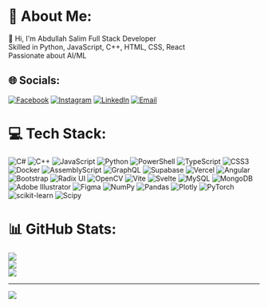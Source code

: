 # 💫 About Me:
👋 Hi, I'm Abdullah Salim Full Stack Developer  <br> Skilled in Python, JavaScript, C++, HTML, CSS, React  <br> Passionate about AI/ML


## 🌐 Socials:
[![Facebook](https://img.shields.io/badge/Facebook-00FFFF?style=for-the-badge&logo=Facebook&logoColor=black)](https://facebook.com/AbdullahSalim)
[![Instagram](https://img.shields.io/badge/Instagram-00FFFF?style=for-the-badge&logo=Instagram&logoColor=black)](https://instagram.com/aabdullah_salim)
[![LinkedIn](https://img.shields.io/badge/LinkedIn-00FFFF?style=for-the-badge&logo=linkedin&logoColor=black)](https://www.linkedin.com/in/abdullah-salim-9b223331b/)
[![Email](https://img.shields.io/badge/Email-00FFFF?style=for-the-badge&logo=gmail&logoColor=black)](mailto:aabdullahsalimm24@gmail.com)
 

# 💻 Tech Stack:
![C#](https://img.shields.io/badge/c%23-90EE90.svg?style=for-the-badge&logo=csharp&logoColor=black)
![C++](https://img.shields.io/badge/c++-90EE90.svg?style=for-the-badge&logo=c%2B%2B&logoColor=black)
![JavaScript](https://img.shields.io/badge/javascript-90EE90.svg?style=for-the-badge&logo=javascript&logoColor=black)
![Python](https://img.shields.io/badge/python-90EE90.svg?style=for-the-badge&logo=python&logoColor=black)
![PowerShell](https://img.shields.io/badge/PowerShell-90EE90.svg?style=for-the-badge&logo=powershell&logoColor=black)
![TypeScript](https://img.shields.io/badge/typescript-90EE90.svg?style=for-the-badge&logo=typescript&logoColor=black)
![CSS3](https://img.shields.io/badge/css3-90EE90.svg?style=for-the-badge&logo=css3&logoColor=black)
![Docker](https://img.shields.io/badge/docker-90EE90.svg?style=for-the-badge&logo=docker&logoColor=black)
![AssemblyScript](https://img.shields.io/badge/assembly%20script-90EE90.svg?style=for-the-badge&logo=assemblyscript&logoColor=black)
![GraphQL](https://img.shields.io/badge/-GraphQL-90EE90.svg?style=for-the-badge&logo=graphql&logoColor=black)
![Supabase](https://img.shields.io/badge/Supabase-90EE90.svg?style=for-the-badge&logo=supabase&logoColor=black)
![Vercel](https://img.shields.io/badge/vercel-90EE90.svg?style=for-the-badge&logo=vercel&logoColor=black)
![Angular](https://img.shields.io/badge/angular-90EE90.svg?style=for-the-badge&logo=angular&logoColor=black)
![Bootstrap](https://img.shields.io/badge/bootstrap-90EE90.svg?style=for-the-badge&logo=bootstrap&logoColor=black)
![Radix UI](https://img.shields.io/badge/radix%20ui-90EE90.svg?style=for-the-badge&logo=radix-ui&logoColor=black)
![OpenCV](https://img.shields.io/badge/opencv-90EE90.svg?style=for-the-badge&logo=opencv&logoColor=black)
![Vite](https://img.shields.io/badge/vite-90EE90.svg?style=for-the-badge&logo=vite&logoColor=black)
![Svelte](https://img.shields.io/badge/svelte-90EE90.svg?style=for-the-badge&logo=svelte&logoColor=black)
![MySQL](https://img.shields.io/badge/mysql-90EE90.svg?style=for-the-badge&logo=mysql&logoColor=black)
![MongoDB](https://img.shields.io/badge/MongoDB-90EE90.svg?style=for-the-badge&logo=mongodb&logoColor=black)
![Adobe Illustrator](https://img.shields.io/badge/adobe%20illustrator-90EE90.svg?style=for-the-badge&logo=adobe%20illustrator&logoColor=black)
![Figma](https://img.shields.io/badge/figma-90EE90.svg?style=for-the-badge&logo=figma&logoColor=black)
![NumPy](https://img.shields.io/badge/numpy-90EE90.svg?style=for-the-badge&logo=numpy&logoColor=black)
![Pandas](https://img.shields.io/badge/pandas-90EE90.svg?style=for-the-badge&logo=pandas&logoColor=black)
![Plotly](https://img.shields.io/badge/Plotly-90EE90.svg?style=for-the-badge&logo=plotly&logoColor=black)
![PyTorch](https://img.shields.io/badge/PyTorch-90EE90.svg?style=for-the-badge&logo=PyTorch&logoColor=black)
![scikit-learn](https://img.shields.io/badge/scikit--learn-90EE90.svg?style=for-the-badge&logo=scikit-learn&logoColor=black)
![Scipy](https://img.shields.io/badge/SciPy-90EE90.svg?style=for-the-badge&logo=scipy&logoColor=black)

# 📊 GitHub Stats:
![](https://github-readme-stats.vercel.app/api?username=AAbdullahsalim&theme=ambient_gradient&hide_border=false&include_all_commits=true&count_private=true)<br/>
![](https://nirzak-streak-stats.vercel.app/?user=AAbdullahsalim&theme=ambient_gradient&hide_border=false)<br/>
![](https://github-readme-stats.vercel.app/api/top-langs/?username=AAbdullahsalim&theme=ambient_gradient&hide_border=false&include_all_commits=true&count_private=true&layout=compact)

---
[![](https://visitcount.itsvg.in/api?id=AAbdullahsalim&icon=0&color=0)](https://visitcount.itsvg.in)

<!-- Proudly created with GPRM ( https://gprm.itsvg.in ) -->
